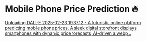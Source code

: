 # Mobile Phone Price Prediction 🔥

<p align="center">

[Uploading DALL·E 2025-02-23 19.37.12 - A futuristic online platform predicting mobile phone prices. A sleek digital storefront displays smartphones with dynamic price forecasts, AI-driven a.webp…]()
